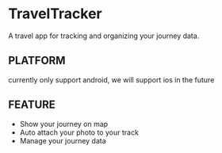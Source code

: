 # TravelTracker

A travel app for tracking and organizing your journey data.

## PLATFORM

currently only support android, we will support ios in the future

## FEATURE

- Show your journey on map
- Auto attach your photo to your track
- Manage your journey data
